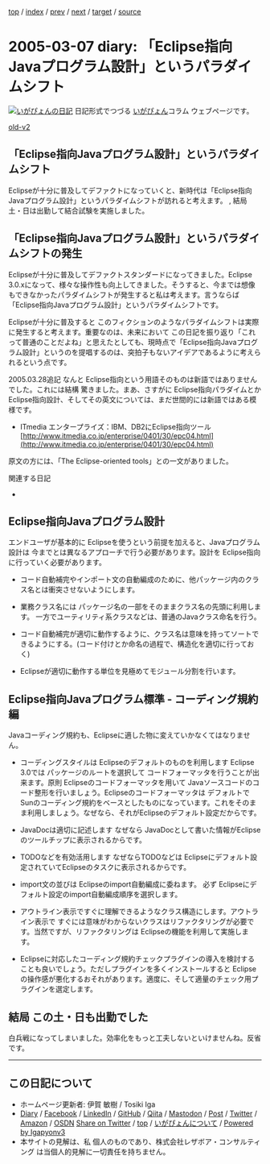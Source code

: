 [top](../index.html) 
 / [index](index.html) 
 / [prev](ig050304.html) 
 / [next](ig050312.html) 
 / [target](https://www.igapyon.jp/igapyon/diary/2005/ig050307.html) 
 / [source](https://github.com/igapyon/diary/blob/master/2005/ig050307.src.md) 

2005-03-07 diary: 「Eclipse指向Javaプログラム設計」というパラダイムシフト
=====================================================================================================
[![いがぴょんの日記](https://www.igapyon.jp/igapyon/diary/images/iga202308_128.jpg "いがぴょん")](https://www.igapyon.jp/igapyon/diary/memo/memoigapyon.html) 日記形式でつづる [いがぴょん](https://www.igapyon.jp/igapyon/diary/memo/memoigapyon.html)コラム ウェブページです。

[old-v2](ig050307-orig.html)

## 「Eclipse指向Javaプログラム設計」というパラダイムシフト

Eclipseが十分に普及してデファクトになっていくと、新時代は「Eclipse指向Javaプログラム設計」というパラダイムシフトが訪れると考えます。 , 結局 土・日は出勤して結合試験を実施しました。


## 「Eclipse指向Javaプログラム設計」というパラダイムシフトの発生

Eclipseが十分に普及してデファクトスタンダードになってきました。Eclipse 3.0.xになって、様々な操作性も向上してきました。そうすると、今までは想像もできなかったパラダイムシフトが発生すると私は考えます。言うならば「Eclipse指向Javaプログラム設計」というパラダイムシフトです。

Eclipseが十分に普及すると このフィクションのようなパラダイムシフトは実際に発生すると考えます。重要なのは、未来において この日記を振り返り「これって普通のことだよね」と思えたとしても、現時点で「Eclipse指向Javaプログラム設計」というのを提唱するのは、突拍子もないアイデアであるように考えられるという点です。

2005.03.28追記 なんと Eclipse指向という用語そのものは新語ではありませんでした。これには結構 驚きました。まあ、さすがに Eclipse指向パラダイムとか
Eclipse指向設計、そしてその英文については、まだ世間的には新語ではある模様です。

* ITmedia エンタープライズ：IBM、DB2にEclipse指向ツール
  [http://www.itmedia.co.jp/enterprise/0401/30/epc04.html](http://www.itmedia.co.jp/enterprise/0401/30/epc04.html)

原文の方には、「The Eclipse-oriented tools」との一文がありました。

関連する日記

* 

## Eclipse指向Javaプログラム設計

エンドユーザが基本的に Eclipseを使うという前提を加えると、Javaプログラム設計は 今までとは異なるアプローチで行う必要があります。設計を
Eclipse指向に行っていく必要があります。

* コード自動補完やインポート文の自動編成のために、他パッケージ内のクラス名とは衝突させないようにします。
  
* 業務クラス名には パッケージ名の一部をそのままクラス名の先頭に利用します。
  一方でユーティリティ系クラスなどは、普通のJavaクラス命名を行う。
  
* コード自動補完が適切に動作するように、クラス名は意味を持ってソートできるようにする。(コード付けとか命名の過程で、構造化を適切に行っておく)
  
* Eclipseが適切に動作する単位を見極めてモジュール分割を行います。

## Eclipse指向Javaプログラム標準 - コーディング規約編

Javaコーディング規約も、Eclipseに適した物に変えていかなくてはなりません。

* コーディングスタイルは Eclipseのデフォルトのものを利用します
  Eclipse 3.0では パッケージのルートを選択して コードフォーマッタを行うことが出来ます。原則 Eclipseのコードフォーマッタを用いて
  Javaソースコードのコード整形を行いましょう。Eclipseのコードフォーマッタは デフォルトでSunのコーディング規約をベースとしたものになっています。これをそのまま利用しましょう。なぜなら、それがEclipseのデフォルト設定だからです。
  
* JavaDocは適切に記述します
  なぜなら JavaDocとして書いた情報がEclipseのツールチップに表示されるからです。
  
* TODOなどを有効活用します
  なぜならTODOなどは Eclipseにデフォルト設定されていてEclipseのタスクに表示されるからです。
  
* import文の並びは Eclipseのimport自動編成に委ねます。
  必ず Eclipseにデフォルト設定のimport自動編成順序を選択します。
  
* アウトライン表示ですぐに理解できるようなクラス構造にします。アウトライン表示で すぐには意味がわからないクラスはリファクタリングが必要です。当然ですが、リファクタリングは Eclipseの機能を利用して実施します。
  
* Eclipseに対応したコーディング規約チェックプラグインの導入を検討することも良いでしょう。ただしプラグインを多くインストールすると Eclipseの操作感が悪化するおそれがあります。適度に、そして適量のチェック用プラグインを選定します。

## 結局 この土・日も出勤でした

白兵戦になってしまいました。効率化をもっと工夫しないといけませんね。反省です。


----------------------------------------------------------------------------------------------------

## この日記について

* ホームページ更新者: 伊賀 敏樹 / Tosiki Iga
* [Diary](https://www.igapyon.jp/igapyon/diary/) / [Facebook](https://www.facebook.com/igapyon) / [LinkedIn](https://www.linkedin.com/in/toshikiiga) / [GitHub](https://github.com/igapyon) / [Qiita](https://qiita.com/igapyon) / [Mastodon](https://social.vivaldi.net/@igapyon) / [Post](https://post.news/igapyon) / [Twitter](https://twitter.com/ToshikiIga) / [Amazon](https://www.amazon.co.jp/%E4%BC%8A%E8%B3%80-%E6%95%8F%E6%A8%B9/e/B004LTQWCQ) / [OSDN](https://ja.osdn.net/users/iga/)
[Share on Twitter](https://twitter.com/intent/tweet?hashtags=igapyon%2Cdiary%2C%E3%81%84%E3%81%8C%E3%81%B4%E3%82%87%E3%82%93&text=%E3%80%8CEclipse%E6%8C%87%E5%90%91Java%E3%83%97%E3%83%AD%E3%82%B0%E3%83%A9%E3%83%A0%E8%A8%AD%E8%A8%88%E3%80%8D%E3%81%A8%E3%81%84%E3%81%86%E3%83%91%E3%83%A9%E3%83%80%E3%82%A4%E3%83%A0%E3%82%B7%E3%83%95%E3%83%88&url=https%3A%2F%2Fwww.igapyon.jp%2Figapyon%2Fdiary%2F2005%2Fig050307.html) / [top](../index.html) / [いがぴょんについて](https://www.igapyon.jp/igapyon/diary/memo/memoigapyon.html) / [Powered by Igapyonv3](https://github.com/igapyon/igapyonv3)
* 本サイトの見解は、私 個人のものであり、株式会社レザボア・コンサルティング は当個人的見解に一切責任を持ちません。 
